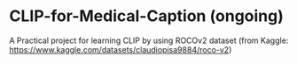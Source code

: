 # CLIP-for-Medical-Caption (ongoing)
A Practical project for learning CLIP by using ROCOv2 dataset (from Kaggle: https://www.kaggle.com/datasets/claudiopisa9884/roco-v2)
